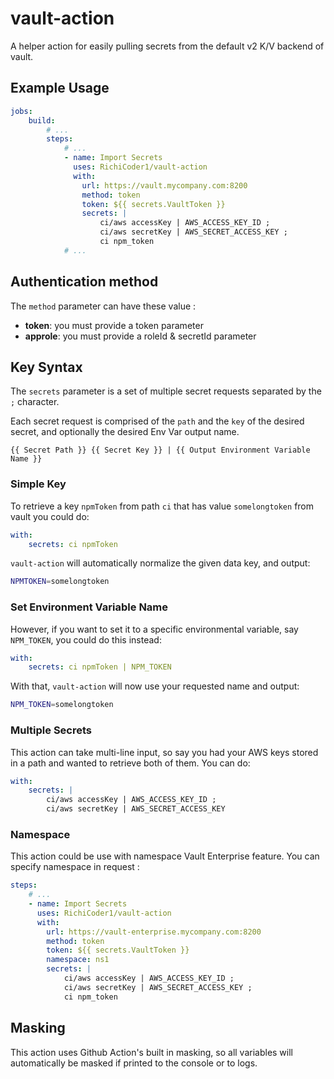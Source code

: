 # vault-action

A helper action for easily pulling secrets from the default v2 K/V backend of vault.

## Example Usage

```yaml
jobs:
    build:
        # ...
        steps:
            # ...
            - name: Import Secrets
              uses: RichiCoder1/vault-action
              with:
                url: https://vault.mycompany.com:8200
                method: token
                token: ${{ secrets.VaultToken }}
                secrets: |
                    ci/aws accessKey | AWS_ACCESS_KEY_ID ;
                    ci/aws secretKey | AWS_SECRET_ACCESS_KEY ;
                    ci npm_token
            # ...
```

## Authentication method

The `method` parameter can have these value :
- **token**: you must provide a token parameter
- **approle**: you must provide a roleId & secretId parameter

## Key Syntax

The `secrets` parameter is a set of multiple secret requests separated by the `;` character.

Each secret request is comprised of the `path` and the `key` of the desired secret, and optionally the desired Env Var output name.

```raw
{{ Secret Path }} {{ Secret Key }} | {{ Output Environment Variable Name }}
```

### Simple Key

To retrieve a key `npmToken` from path `ci` that has value `somelongtoken` from vault you could do:

```yaml
with:
    secrets: ci npmToken
```

`vault-action` will automatically normalize the given data key, and output:

```bash
NPMTOKEN=somelongtoken
```

### Set Environment Variable Name

However, if you want to set it to a specific environmental variable, say `NPM_TOKEN`, you could do this instead:

```yaml
with:
    secrets: ci npmToken | NPM_TOKEN
```

With that, `vault-action` will now use your requested name and output:

```bash
NPM_TOKEN=somelongtoken
```

### Multiple Secrets

This action can take multi-line input, so say you had your AWS keys stored in a path and wanted to retrieve both of them. You can do:

```yaml
with:
    secrets: |
        ci/aws accessKey | AWS_ACCESS_KEY_ID ;
        ci/aws secretKey | AWS_SECRET_ACCESS_KEY
```

### Namespace

This action could be use with namespace Vault Enterprise feature. You can specify namespace in request : 

```yaml
steps:
    # ...
    - name: Import Secrets
      uses: RichiCoder1/vault-action
      with:
        url: https://vault-enterprise.mycompany.com:8200
        method: token
        token: ${{ secrets.VaultToken }}
        namespace: ns1
        secrets: |
            ci/aws accessKey | AWS_ACCESS_KEY_ID ;
            ci/aws secretKey | AWS_SECRET_ACCESS_KEY ;
            ci npm_token
```

## Masking

This action uses Github Action's built in masking, so all variables will automatically be masked if printed to the console or to logs.
